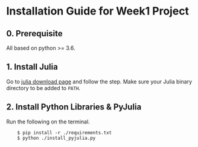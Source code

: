 # Installation Guide for Week1 Project

## 0. Prerequisite
All based on python >= 3.6.

## 1. Install Julia
Go to [julia download page](https://julialang.org/downloads/) and follow the step.
Make sure your Julia binary directory to be added to `PATH`.

## 2. Install Python Libraries & PyJulia
Run the following on the terminal.
```shell
    $ pip install -r ./requirements.txt
    $ python ./install_pyjulia.py
```
